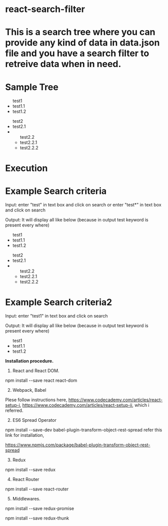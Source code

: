 # react-search-filter
# This is a search tree where you can provide any kind of data in data.json file and you have a search filter to retreive data when in need.


Sample Tree
================
<ul>test1
    <li>test1.1</li>
    <li>test1.2</li>
</ul>
<ul>test2
    <li>test2.1</li>
    <li><ul>test2.2
        <li>test2.2.1</li>
        <li>test2.2.2</li>
        </ul>
    </li>
 </ul>


Execution
================ 

Example
Search criteria 
===============
Input:
    enter "test" in text box and click on search 
    or
    enter "test*" in text box and click on search

Output:
    It will display all like below (because in output test keyword is present every where)
    <ul>test1
        <li>test1.1</li>
        <li>test1.2</li>
    </ul>
    <ul>test2
        <li>test2.1</li>
        <li>
            <ul>test2.2
            <li>test2.2.1</li>
            <li>test2.2.2</li>
            </ul>
        </li>
    </ul>

Example
Search criteria2
===============
Input:
    enter "test1" in text box and click on search 

Output:
    It will display all like below (because in output test keyword is present every where)
    <ul>test1
        <li>test1.1</li>
        <li>test1.2</li>
    </ul>



<b>Installation procedure.</b>

1) React and React DOM.

npm install --save react react-dom

2) Webpack, Babel

Plese follow instructions here, https://www.codecademy.com/articles/react-setup-i, https://www.codecademy.com/articles/react-setup-ii, which i referred.

2) ES6 Spread Operator

npm install --save-dev babel-plugin-transform-object-rest-spread refer this link for installation,

https://www.npmjs.com/package/babel-plugin-transform-object-rest-spread


3) Redux

npm install --save redux

4) React Router

npm install --save react-router

5) Middlewares.

npm install --save redux-promise

npm install --save redux-thunk
